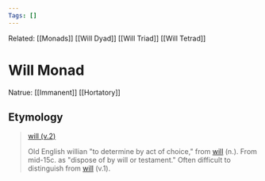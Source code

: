```yaml
---
Tags: []
---
```

Related: [[Monads]] [[Will Dyad]] [[Will Triad]] [[Will Tetrad]]
# Will Monad
Natrue: [[Immanent]] [[Hortatory]]


## Etymology
> [will (v.2)](https://www.etymonline.com/word/will#etymonline_v_50139 "Origin and meaning of will")
>
> Old English willian "to determine by act of choice," from [will](https://www.etymonline.com/word/will?ref=etymonline_crossreference#etymonline_v_8011) (n.). From mid-15c. as "dispose of by will or testament." Often difficult to distinguish from [will](https://www.etymonline.com/word/will?ref=etymonline_crossreference#etymonline_v_8010) (v.1).

